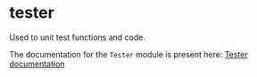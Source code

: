 # tester

Used to unit test functions and code.

The documentation for the `Tester` module is present here:
[Tester documentation](https://nik312123.github.io/ocamlLibDocs/tester/Tester/)
